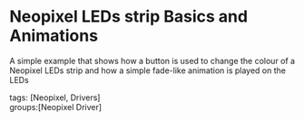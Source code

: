 Neopixel LEDs strip Basics and Animations
=========================================

A simple example that shows how a button is used to change the colour of a Neopixel LEDs strip and how a simple fade-like animation is played on the LEDs

tags: [Neopixel, Drivers]    
groups:[Neopixel Driver]
